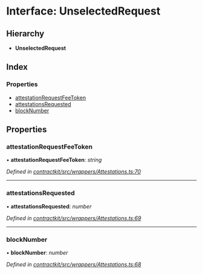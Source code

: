 # Interface: UnselectedRequest

## Hierarchy

* **UnselectedRequest**

## Index

### Properties

* [attestationRequestFeeToken](_contractkit_src_wrappers_attestations_.unselectedrequest.md#attestationrequestfeetoken)
* [attestationsRequested](_contractkit_src_wrappers_attestations_.unselectedrequest.md#attestationsrequested)
* [blockNumber](_contractkit_src_wrappers_attestations_.unselectedrequest.md#blocknumber)

## Properties

###  attestationRequestFeeToken

• **attestationRequestFeeToken**: *string*

*Defined in [contractkit/src/wrappers/Attestations.ts:70](https://github.com/celo-org/celo-monorepo/blob/master/packages/contractkit/src/wrappers/Attestations.ts#L70)*

___

###  attestationsRequested

• **attestationsRequested**: *number*

*Defined in [contractkit/src/wrappers/Attestations.ts:69](https://github.com/celo-org/celo-monorepo/blob/master/packages/contractkit/src/wrappers/Attestations.ts#L69)*

___

###  blockNumber

• **blockNumber**: *number*

*Defined in [contractkit/src/wrappers/Attestations.ts:68](https://github.com/celo-org/celo-monorepo/blob/master/packages/contractkit/src/wrappers/Attestations.ts#L68)*

